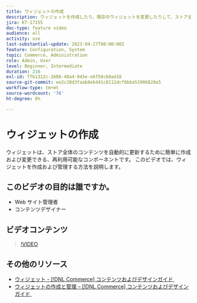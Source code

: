 ```yaml
---
title: ウィジェットの作成
description: ウィジェットを作成したり、既存のウィジェットを変更したりして、ストア全体のコンテンツを自動的に更新する方法を説明します。
jira: KT-17155
doc-type: feature video
audience: all
activity: use
last-substantial-update: 2023-04-27T00:00:00Z
feature: Configuration, System
topic: Commerce, Administration
role: Admin, User
level: Beginner, Intermediate
duration: 216
exl-id: ffb1312c-2686-48a4-945e-e6f58cb0ad18
source-git-commit: ee2c20d3faab8eb441c8112dcf6bba51906820a5
workflow-type: tm+mt
source-wordcount: '76'
ht-degree: 0%

---
```


# ウィジェットの作成

ウィジェットは、ストア全体のコンテンツを自動的に更新するために簡単に作成および変更できる、再利用可能なコンポーネントです。 このビデオでは、ウィジェットを作成および管理する方法を説明します。

## このビデオの目的は誰ですか。

- Web サイト管理者
- コンテンツデザイナー

## ビデオコンテンツ

>[!VIDEO](https://video.tv.adobe.com/v/3411058?quality=12&learn=on&captions=jpn)

## その他のリソース

- [&#x200B; ウィジェット - [!DNL Commerce]  コンテンツおよびデザインガイド &#x200B;](https://experienceleague.adobe.com/docs/commerce-admin/content-design/elements/widgets/widgets.html?lang=ja)
- [&#x200B; ウィジェットの作成と管理 –  [!DNL Commerce]  コンテンツおよびデザインガイド &#x200B;](https://experienceleague.adobe.com/docs/commerce-admin/content-design/elements/widgets/widget-create.html?lang=ja)
